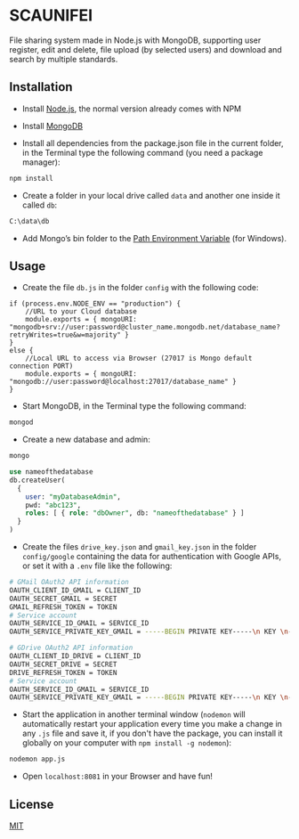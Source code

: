 # SCAUNIFEI

File sharing system made in Node.js with MongoDB, supporting user register, edit and delete, file upload (by selected users) and download and search by multiple standards.

## Installation

* Install [Node.js](https://nodejs.org/en/download/), the normal version already comes with NPM
* Install [MongoDB](https://www.mongodb.com/download-center/community)

* Install all dependencies from the package.json file in the current folder, in the Terminal type the following command (you need a package manager):

```bash
npm install
```

* Create a folder in your local drive called ```data``` and another one inside it called ```db```:
```bash
C:\data\db
```

* Add Mongo’s bin folder to the [Path Environment Variable](https://dangphongvanthanh.wordpress.com/2017/06/12/add-mongos-bin-folder-to-the-path-environment-variable/) (for Windows).

## Usage

* Create the file ```db.js``` in the folder ```config``` with the following code:

```node
if (process.env.NODE_ENV == "production") {
    //URL to your Cloud database
    module.exports = { mongoURI: "mongodb+srv://user:password@cluster_name.mongodb.net/database_name?retryWrites=true&w=majority" }
}
else {
    //Local URL to access via Browser (27017 is Mongo default connection PORT)
    module.exports = { mongoURI: "mongodb://user:password@localhost:27017/database_name" }
}
```

* Start MongoDB, in the Terminal type the following command:

```bash
mongod
```

* Create a new database and admin:

```sql
mongo

use nameofthedatabase
db.createUser(
  {
    user: "myDatabaseAdmin",
    pwd: "abc123",
    roles: [ { role: "dbOwner", db: "nameofthedatabase" } ]
  }
)
```

* Create the files ```drive_key.json``` and ```gmail_key.json``` in the folder ```config/google``` containing the data for authentication with Google APIs, or set it with a ```.env``` file like the following:

```bash
# GMail OAuth2 API information
OAUTH_CLIENT_ID_GMAIL = CLIENT_ID
OAUTH_SECRET_GMAIL = SECRET
GMAIL_REFRESH_TOKEN = TOKEN
# Service account
OAUTH_SERVICE_ID_GMAIL = SERVICE_ID
OAUTH_SERVICE_PRIVATE_KEY_GMAIL = -----BEGIN PRIVATE KEY-----\n KEY \n-----END PRIVATE KEY-----\n

# GDrive OAuth2 API information
OAUTH_CLIENT_ID_DRIVE = CLIENT_ID
OAUTH_SECRET_DRIVE = SECRET
DRIVE_REFRESH_TOKEN = TOKEN
# Service account
OAUTH_SERVICE_ID_GMAIL = SERVICE_ID
OAUTH_SERVICE_PRIVATE_KEY_GMAIL = -----BEGIN PRIVATE KEY-----\n KEY \n-----END PRIVATE KEY-----\n
```

* Start the application in another terminal window (```nodemon``` will automatically restart your application every time you make a change in any ```.js``` file and save it, if you don't have the package, you can install it globally on your computer with ```npm install -g nodemon```):

```bash
nodemon app.js
```

* Open ```localhost:8081``` in your Browser and have fun!

## License
[MIT](https://choosealicense.com/licenses/mit/)
